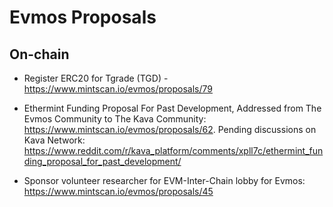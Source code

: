 # Evmos Proposals 


## On-chain

- Register ERC20 for Tgrade (TGD) - https://www.mintscan.io/evmos/proposals/79
- Ethermint Funding Proposal For Past Development, Addressed from The Evmos Community to The Kava Community: https://www.mintscan.io/evmos/proposals/62. Pending discussions on Kava Network: https://www.reddit.com/r/kava_platform/comments/xpll7c/ethermint_funding_proposal_for_past_development/

- Sponsor volunteer researcher for EVM-Inter-Chain lobby for Evmos: https://www.mintscan.io/evmos/proposals/45

